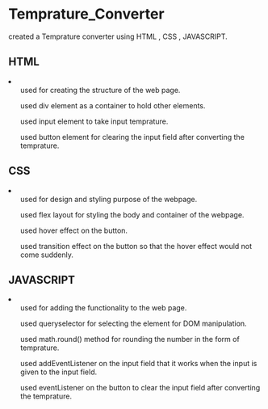 # Temprature_Converter
created a Temprature converter using HTML , CSS , JAVASCRIPT.
<h2>HTML</h2>
<li>
  <ul>used for creating the structure of the web page.</ul>
  <ul>used div element as a container to hold other elements.</ul>
  <ul>used input element to take input temprature.</ul>
  <ul>used button element for clearing the input field after converting the temprature.</ul>
</li>
<h2>CSS</h2>
<li>
  <ul>used for design and styling purpose of the webpage.</ul>
  <ul>used flex layout for styling the body and container of the webpage.</ul>
  <ul>used hover effect on the button.</ul>
  <ul>used transition effect on the button so that the hover effect would not come suddenly.</ul>
</li>
<h2>JAVASCRIPT</h2>
<li>
  <ul>used for adding the functionality to the web page.</ul>
  <ul>used queryselector for selecting the element for DOM manipulation.</ul>
  <ul>used math.round() method for rounding the number in the form of temprature.</ul>
  <ul>used addEventListener on the input field that it works when the input is given to the input field.</ul>
  <ul>used eventListener on the button to clear the input field after converting the temprature.</ul>
</li>

